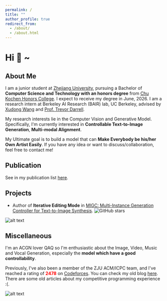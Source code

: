 ```yaml
---
permalink: /
title: ""
author_profile: true
redirect_from: 
  - /about/
  - /about.html
---
```


# Hi 👋 ~

About Me
-----
I am a junior student at [Zhejiang University](https://www.zju.edu.cn/english/), pursuing a Bachelor of **Computer Science and Technology with an honors degree** from [Chu Kochen Honors College](http://ckc.zju.edu.cn). I expect to receive my degree in June, 2026. I am a research intern at Berkeley AI Research (BAIR) lab, UC Berkeley, advised by [Xudong Wang](https://people.eecs.berkeley.edu/~xdwang/) and [Prof. Trevor Darrell](https://people.eecs.berkeley.edu/~trevor/). 

My research interests lie in the Computer Vision and Generative Model. Specifically, I'm currently interested in **Controllable Text-to-Image Generation**, **Multi-modal Alignment**.

My Ultimate goal is to build a model that can **Make Everybody be his/her Own Artist Easily**. If you have any idea or want to discuss/collaboration, feel free to contact me!


Publication
------

See in my publication list [here](https://horizonwind2004.github.io/publications/).

Projects
------

- Author of **Iterative Editing Mode** in [MIGC: Multi-Instance Generation Controller for Text-to-Image Synthesis](https://github.com/limuloo/MIGC).  ![GitHub stars](https://img.shields.io/github/stars/limuloo/MIGC?style=social)

![alt text](migc.gif)

Miscellaneous
------

I'm an ACGN lover QAQ so I'm enthusiastic about the Image, Video, Music and Vocal Generation, especially the **model which have a good controllability**.

Previously, I've also been  a member of the ZJU ACM/ICPC team, and I've reached a rating of **<span style="color:red">2478</span>** on [Codeforces](https://codeforces.com/profile/epyset). You can check my old blog [here](https://www.luogu.com.cn/user/77426). There are some old articles about my competitive programming experience :(.

![alt text](https://cfrating.baoshuo.dev/rating?username=Epyset)
